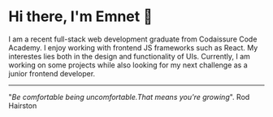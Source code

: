 # Hi there, I'm Emnet :wave:

I am a recent full-stack web development graduate from Codaissure Code Academy. I enjoy working with frontend JS frameworks such as React. My interestes lies both in the design and functionality of UIs. Currently, I am working on some projects while also looking for my next challenge as a junior frontend developer. 
  
  ***
  
  "*Be comfortable being uncomfortable.That means you're growing*". 
                                               Rod Hairston

